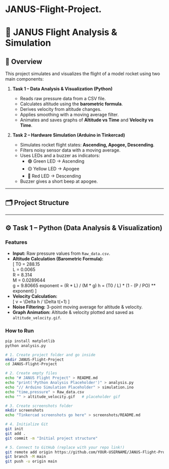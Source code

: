 # JANUS-Flight-Project.
# 🚀 JANUS Flight Analysis & Simulation  

## 📖 Overview  
This project simulates and visualizes the flight of a model rocket using two main components:  

1. **Task 1 – Data Analysis & Visualization (Python)**  
   - Reads raw pressure data from a CSV file.  
   - Calculates altitude using the **barometric formula**.  
   - Derives velocity from altitude changes.  
   - Applies smoothing with a moving average filter.  
   - Animates and saves graphs of **Altitude vs Time** and **Velocity vs Time**.  

2. **Task 2 – Hardware Simulation (Arduino in Tinkercad)**  
   - Simulates rocket flight states: **Ascending, Apogee, Descending**.  
   - Filters noisy sensor data with a moving average.  
   - Uses LEDs and a buzzer as indicators:  
     - 🟢 Green LED → Ascending  
     - 🟡 Yellow LED → Apogee  
     - 🔴 Red LED → Descending  
   - Buzzer gives a short beep at apogee.  

---

## 🗂 Project Structure  

---

## ⚙️ Task 1 – Python (Data Analysis & Visualization)  

### Features  
- **Input:** Raw pressure values from `Raw_data.csv`.  
- **Altitude Calculation (Barometric Formula):**  
  \[
  T0 = 288.15      
    L = 0.0065       
    R = 8.314       
    M = 0.0289644    
    g = 9.80665
    exponent = (R * L) / (M * g)
    h = (T0 / L) * (1 - (P / PO) ** exponent)
  \]  
- **Velocity Calculation:**  
  \[
  v = \Delta h / \Delta t(=1)
  \]  
- **Noise Filtering:** 3-point moving average for altitude & velocity.  
- **Graph Animation:** Altitude & velocity plotted and saved as `altitude_velocity.gif`.  

### How to Run  
```bash
pip install matplotlib
python analysis.py

# 1. Create project folder and go inside
mkdir JANUS-Flight-Project
cd JANUS-Flight-Project

# 2. Create empty files
echo "# JANUS Flight Project" > README.md
echo "print('Python Analysis Placeholder')" > analysis.py
echo "// Arduino Simulation Placeholder" > simulation.ino
echo "time,pressure" > Raw_data.csv
echo "" > altitude_velocity.gif   # placeholder gif

# 3. Create screenshots folder
mkdir screenshots
echo "Tinkercad screenshots go here" > screenshots/README.md

# 4. Initialize Git
git init
git add .
git commit -m "Initial project structure"

# 5. Connect to GitHub (replace with your repo link!)
git remote add origin https://github.com/YOUR-USERNAME/JANUS-Flight-Project.git
git branch -M main
git push -u origin main



